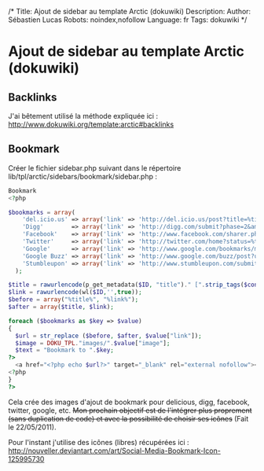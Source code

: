 /*
Title: Ajout de sidebar au template Arctic (dokuwiki)
Description: 
Author: Sébastien Lucas
Robots: noindex,nofollow
Language: fr
Tags: dokuwiki
*/
# Ajout de sidebar au template Arctic (dokuwiki)

## Backlinks
J'ai bêtement utilisé la méthode expliquée ici : http://www.dokuwiki.org/template:arctic#backlinks
## Bookmark

Créer le fichier sidebar.php suivant dans le répertoire lib/tpl/arctic/sidebars/bookmark/sidebar.php :
```php
Bookmark
<?php

$bookmarks = array(
    'del.icio.us' => array('link' => 'http://del.icio.us/post?title=%title%&amp;url=%link%', 'image' => 'delicious.png'),
    'Digg'        => array('link' => 'http://digg.com/submit?phase=2&amp;title=%title%&amp;url=%link%', 'image' => 'digg.png'),
    'Facebook'    => array('link' => 'http://www.facebook.com/sharer.php?u=%link%&amp;t=%title%', 'image' => 'facebook.png'),
    'Twitter'     => array('link' => 'http://twitter.com/home?status=%title%:%link%', 'image' => 'twitter.png'),
    'Google'      => array('link' => 'http://www.google.com/bookmarks/mark?op=add&amp;title=%title%&amp;bkmk=%link%', 'image' => 'google.png'),
    'Google Buzz' => array('link' => 'http://www.google.com/buzz/post?url=%link%&amp;message=%title%', 'image' => 'buzz.png'),
    'Stumbleupon' => array('link' => 'http://www.stumbleupon.com/submit?url=%link%&amp;title=%title%', 'image' => 'stumble.png')
  );

$title = rawurlencode(p_get_metadata($ID, "title")." [".strip_tags($conf['title'])."]");
$link = rawurlencode(wl($ID,'',true));
$before = array("%title%", "%link%");
$after = array($title, $link);

foreach ($bookmarks as $key => $value)
{
  $url = str_replace ($before, $after, $value["link"]);
  $image = DOKU_TPL."images/".$value["image"];
  $text = "Bookmark to ".$key;
?>
  <a href="<?php echo $url?>" target="_blank" rel="external nofollow"><img src="<?php echo $image?>" width="16" height="16" alt="<?php echo $text?>" title="<?php echo $text?>" /></a>
<?php
}
?>
```
Cela crée des images d'ajout de bookmark pour delicious, digg, facebook, twitter, google, etc. ~~Mon prochain objectif est de l'intégrer plus proprement (sans duplication de code) et avec la possibilité de choisir ses icônes~~ (Fait le 22/05/2011).

Pour l'instant j'utilise des icônes (libres) récupérées ici : http://nouveller.deviantart.com/art/Social-Media-Bookmark-Icon-125995730

